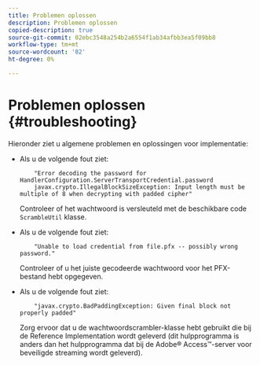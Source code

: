 ```yaml
---
title: Problemen oplossen
description: Problemen oplossen
copied-description: true
source-git-commit: 02ebc3548a254b2a6554f1ab34afbb3ea5f09bb8
workflow-type: tm+mt
source-wordcount: '82'
ht-degree: 0%

---
```


# Problemen oplossen {#troubleshooting}

Hieronder ziet u algemene problemen en oplossingen voor implementatie:

* Als u de volgende fout ziet:

  ```
      "Error decoding the password for HandlerConfiguration.ServerTransportCredential.password  
      javax.crypto.IllegalBlockSizeException: Input length must be multiple of 8 when decrypting with padded cipher"
  ```

  Controleer of het wachtwoord is versleuteld met de beschikbare code `ScrambleUtil` klasse.

* Als u de volgende fout ziet:

  ```
      "Unable to load credential from file.pfx -- possibly wrong password."
  ```

  Controleer of u het juiste gecodeerde wachtwoord voor het PFX-bestand hebt opgegeven.

* Als u de volgende fout ziet:

  ```
      "javax.crypto.BadPaddingException: Given final block not properly padded"
  ```

  Zorg ervoor dat u de wachtwoordscrambler-klasse hebt gebruikt die bij de Reference Implementation wordt geleverd (dit hulpprogramma is anders dan het hulpprogramma dat bij de Adobe® Access™-server voor beveiligde streaming wordt geleverd).

